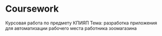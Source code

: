 # Coursework 
Курсовая работа по предмету КПИЯП
Тема: разработка приложения для автоматизации рабочего места работника зоомагазина
